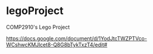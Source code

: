 legoProject
===========

COMP2910's Lego Project

https://docs.google.com/document/d/1YodJtcTWZPTVco-WCshwcKMJlcet8-Q8G8bTykTxzT4/edit#
